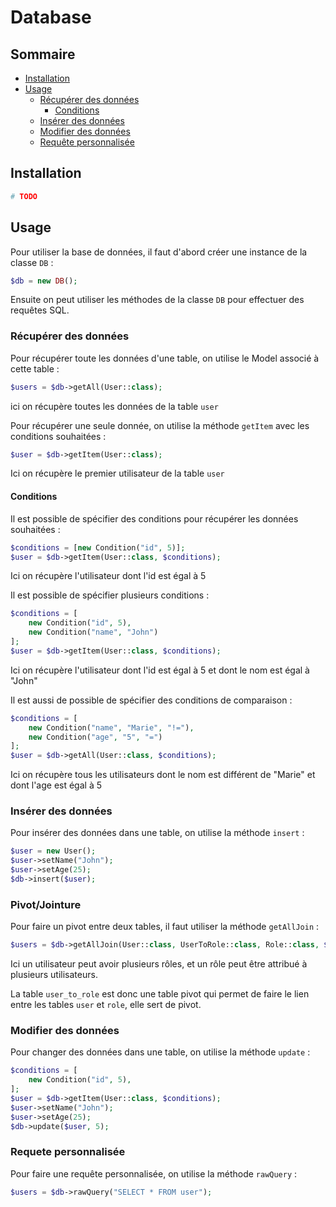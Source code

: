 # Database

## Sommaire

- [Installation](#installation)
- [Usage](#usage)
  - [Récupérer des données](#récupérer-des-données)
    - [Conditions](#conditions)
  - [Insérer des données](#insérer-des-données)
  - [Modifier des données](#modifier-des-données)
  - [Requête personnalisée](#requete-personnalisée)

## Installation

```bash
# TODO
```

## Usage

Pour utiliser la base de données, il faut d'abord
créer une instance de la classe `DB` :

```php
$db = new DB();
```

Ensuite on peut utiliser les méthodes de la classe
`DB` pour effectuer des requêtes SQL.

### Récupérer des données

Pour récupérer toute les données d'une table, on utilise
le Model associé à cette table :

```php
$users = $db->getAll(User::class);
```

ici on récupère toutes les données de la table `user`

Pour récupérer une seule donnée, on utilise la méthode
`getItem` avec les conditions souhaitées :

```php
$user = $db->getItem(User::class);
```

Ici on récupère le premier utilisateur de la table `user`

#### Conditions
Il est possible de spécifier des conditions pour
récupérer les données souhaitées :

```php
$conditions = [new Condition("id", 5)];
$user = $db->getItem(User::class, $conditions);
```

Ici on récupère l'utilisateur dont l'id est égal à 5

Il est possible de spécifier plusieurs conditions :

```php
$conditions = [
    new Condition("id", 5),
    new Condition("name", "John")
];
$user = $db->getItem(User::class, $conditions);
```

Ici on récupère l'utilisateur dont l'id est égal à 5
et dont le nom est égal à "John"

Il est aussi de possible de spécifier des conditions
de comparaison :

```php
$conditions = [
    new Condition("name", "Marie", "!="),
    new Condition("age", "5", "=")
];
$user = $db->getAll(User::class, $conditions);
```

Ici on récupère tous les utilisateurs dont le nom
est différent de "Marie" et dont l'age est égal à 5

### Insérer des données

Pour insérer des données dans une table, on utilise
la méthode `insert` :

```php
$user = new User();
$user->setName("John");
$user->setAge(25);
$db->insert($user);
```

### Pivot/Jointure

Pour faire un pivot entre deux tables, il faut utiliser
la méthode `getAllJoin` :

```php
$users = $db->getAllJoin(User::class, UserToRole::class, Role::class, $conditions);
```

Ici un utilisateur peut avoir plusieurs rôles, et un
rôle peut être attribué à plusieurs utilisateurs.

La table `user_to_role` est donc une table pivot qui 
permet de faire le lien entre les tables `user` et
`role`, elle sert de pivot.

### Modifier des données

Pour changer des données dans une table, on utilise
la méthode `update` :

```php
$conditions = [
    new Condition("id", 5),
];
$user = $db->getItem(User::class, $conditions);
$user->setName("John");
$user->setAge(25);
$db->update($user, 5);
```

### Requete personnalisée

Pour faire une requête personnalisée, on utilise
la méthode `rawQuery` :

```php
$users = $db->rawQuery("SELECT * FROM user");
```